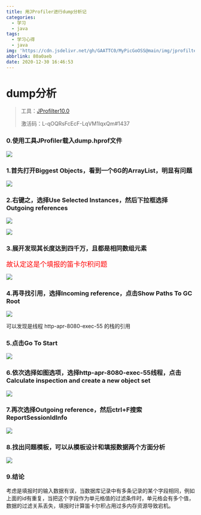 ```yaml
---
title: 用JProfiler进行dump分析记
categories:
  - 学习
  - java
tags:
  - 学习心得
  - java
img: 'https://cdn.jsdelivr.net/gh/GAATTC0/MyPicGoOSS@main/img/jprofilter10.0.jpg'
abbrlink: 80a0aeb
date: 2020-12-30 16:46:53
---
```


# dump分析

> 工具：[JProfilter10.0](https://gaattc.lanzous.com/iWNckjv8fgj)
>
> 激活码：L-qOQRsFcEcF-LqVM1lqxQm#1437

### 0.使用工具JProfiler载入dump.hprof文件

![](https://cdn.jsdelivr.net/gh/GAATTC0/MyPicGoOSS@main/img/image-20201230142646333.png)

### 1.首先打开Biggest Objects，看到一个6G的ArrayList，明显有问题

![](https://cdn.jsdelivr.net/gh/GAATTC0/MyPicGoOSS@main/img/image-20201230142012452.png)

### 2.右键之，选择Use Selected Instances，然后下拉框选择Outgoing references

![](https://cdn.jsdelivr.net/gh/GAATTC0/MyPicGoOSS@main/img/image-20201230142356820.png)



![](https://cdn.jsdelivr.net/gh/GAATTC0/MyPicGoOSS@main/img/image-20201230142432445.png)

### 3.展开发现其长度达到四千万，且都是相同数组元素

<font color="red" size="4">故认定这是个填报的笛卡尔积问题</font>

![](https://cdn.jsdelivr.net/gh/GAATTC0/MyPicGoOSS@main/img/image-20201230143230570.png)

### 4.再寻找引用，选择Incoming reference，点击Show Paths To GC Root

![](https://cdn.jsdelivr.net/gh/GAATTC0/MyPicGoOSS@main/img/image-20201230143843921.png)

可以发现是线程 http-apr-8080-exec-55 的栈的引用

### 5.点击Go To Start

![](https://cdn.jsdelivr.net/gh/GAATTC0/MyPicGoOSS@main/img/image-20201230144424412.png)

### 6.依次选择如图选项，选择http-apr-8080-exec-55线程，点击Calculate inspection and create a new object set

![](https://cdn.jsdelivr.net/gh/GAATTC0/MyPicGoOSS@main/img/image-20201230144907513.png)

### 7.再次选择Outgoing reference，然后ctrl+F搜索ReportSessionIdInfo

![](https://cdn.jsdelivr.net/gh/GAATTC0/MyPicGoOSS@main/img/image-20201230145258394.png)

### 8.找出问题模板，可以从模板设计和填报数据两个方面分析

![](https://cdn.jsdelivr.net/gh/GAATTC0/MyPicGoOSS@main/img/image-20201230145450925.png)

### 9.结论

考虑是填报时的输入数据有误，当数据库记录中有多条记录的某个字段相同，例如上面的id有重复，当把这个字段作为单元格值的过滤条件时，单元格会有多个值，数据的过滤关系丢失，填报时计算笛卡尔积占用过多内存资源导致宕机。